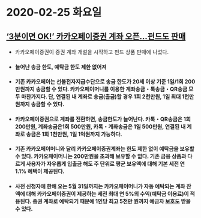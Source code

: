 # 2020-02-25 화요일

## [‘3분이면 OK!’ 카카오페이증권 계좌 오픈…펀드도 판매](http://www.bloter.net/archives/372305)

- 카카오페이증권이 증권 계좌 개설을 시작하고 펀드 상품 판매에 나섰다.

- #### 늘어난 송금 한도, 예탁금 한도 제한 없어져

- #### 기존 카카오페이는 선불전자지급수단으로 송금 한도가 20세 이상 기준 1일/1회 200만원까지 송금할 수 있다. 카카오페이머니를 이용한 계좌송금・톡송금・QR송금 모두 마찬가지다. 단, 연결된 내 계좌로 송금(출금)할 경우 1회 2천만원, 1일 최대 1천만원까지 송금할 수 있다.

- #### 카카오페이증권으로 계좌를 전환하면, 송금한도가 늘어난다. 카톡・QR송금은 1회 200만원, 계좌송금은1회 500만원, 카톡・계좌송금은 1일 500만원, 연결된 내 계좌로 송금은 1회 1천만원, 1일 1억원까지 가능하다.

- #### 기존 카카오페이머니와 달리 카카오페이증권계좌는 한도 제한 없이 예탁금을 보유할 수 있다. 카카오페이머니는 200만원을 초과해 보유할 수 없다. 기존 금융 상품과 다르게 사용자가 자유롭게 입출금 해도 주 단위로 평균 보유액에 대해 기본 세전 연 1.1% 혜택이 제공된다.

- #### 사전 신청자에 한해 오는 5월 31일까지는 카카오페이머니가 자동 예탁되는 계좌 잔액에 대해 카카오페이증권이 제공하는 세전 최대 연 5%의 수익(예탁금 이용료)이 적용된다. 증권 계좌로 예탁되기 때문에 1인당 최고 5천만 원까지 예금자 보호도 받을 수 있다.

